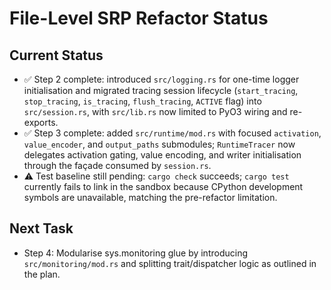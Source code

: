 # File-Level SRP Refactor Status

## Current Status
- ✅ Step 2 complete: introduced `src/logging.rs` for one-time logger initialisation and migrated tracing session lifecycle (`start_tracing`, `stop_tracing`, `is_tracing`, `flush_tracing`, `ACTIVE` flag) into `src/session.rs`, with `src/lib.rs` now limited to PyO3 wiring and re-exports.
- ✅ Step 3 complete: added `src/runtime/mod.rs` with focused `activation`, `value_encoder`, and `output_paths` submodules; `RuntimeTracer` now delegates activation gating, value encoding, and writer initialisation through the façade consumed by `session.rs`.
- ⚠️ Test baseline still pending: `cargo check` succeeds; `cargo test` currently fails to link in the sandbox because CPython development symbols are unavailable, matching the pre-refactor limitation.

## Next Task
- Step 4: Modularise sys.monitoring glue by introducing `src/monitoring/mod.rs` and splitting trait/dispatcher logic as outlined in the plan.
